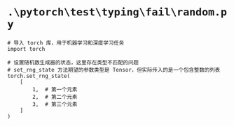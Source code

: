 # `.\pytorch\test\typing\fail\random.py`

```
# 导入 torch 库，用于机器学习和深度学习任务
import torch

# 设置随机数生成器的状态，这里存在类型不匹配的问题
# set_rng_state 方法期望的参数类型是 Tensor，但实际传入的是一个包含整数的列表
torch.set_rng_state(
    [
        1,  # 第一个元素
        2,  # 第二个元素
        3,  # 第三个元素
    ]
)
```